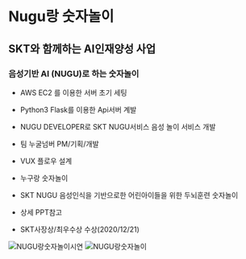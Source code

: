 # Nugu랑 숫자놀이
## SKT와 함께하는 AI인재양성 사업
### 음성기반 AI (NUGU)로 하는 숫자놀이 

* AWS EC2 를 이용한 서버 초기 세팅
* Python3 Flask를 이용한 Api서버 계발
* NUGU DEVELOPER로 SKT NUGU서비스 음성 놀이 서비스 개발
* 팀 누굴넘버 PM/기획/개발
* VUX 플로우 설계

* 누구랑 숫자놀이
* SKT NUGU 음성인식을 기반으로한 어린아이들을 위한 두뇌훈련 숫자놀이
* 상세 PPT참고
* SKT사장상/최우수상 수상(2020/12/21)

![NUGU랑숫자놀이시연](https://user-images.githubusercontent.com/69667560/102508236-855c7d00-40c8-11eb-9e44-26fb7a9520fd.PNG)
![NUGU랑숫자놀이](https://user-images.githubusercontent.com/69667560/102508261-8b525e00-40c8-11eb-8f92-3eae64b5293c.PNG)

